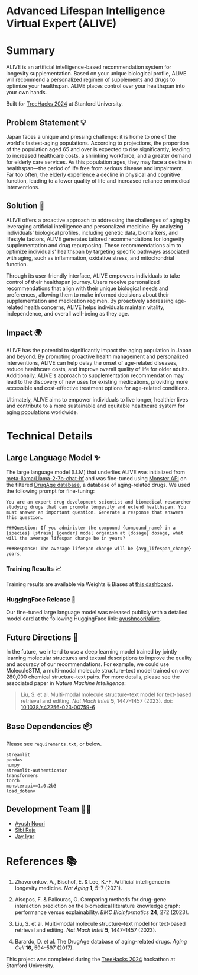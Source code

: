# Advanced Lifespan Intelligence Virtual Expert (ALIVE)

# Summary

ALIVE is an artificial intelligence-based recommendation system for longevity supplementation. Based on your unique biological profile, ALIVE will recommend a personalized regimen of supplements and drugs to optimize your healthspan. ALIVE places control over your healthspan into your own hands. 

Built for [TreeHacks 2024](https://www.treehacks.com/) at Stanford University.

## Problem Statement 💡
Japan faces a unique and pressing challenge: it is home to one of the world's fastest-aging populations. According to projections, the proportion of the population aged 65 and over is expected to rise significantly, leading to increased healthcare costs, a shrinking workforce, and a greater demand for elderly care services. As this population ages, they may face a decline in healthspan—the period of life free from serious disease and impairment. Far too often, the elderly experience a decline in physical and cognitive function, leading to a lower quality of life and increased reliance on medical interventions.

## Solution 💊

ALIVE offers a proactive approach to addressing the challenges of aging by leveraging artificial intelligence and personalized medicine. By analyzing individuals' biological profiles, including genetic data, biomarkers, and lifestyle factors, ALIVE generates tailored recommendations for longevity supplementation and drug repurposing. These recommendations aim to optimize individuals' healthspan by targeting specific pathways associated with aging, such as inflammation, oxidative stress, and mitochondrial function.

Through its user-friendly interface, ALIVE empowers individuals to take control of their healthspan journey. Users receive personalized recommendations that align with their unique biological needs and preferences, allowing them to make informed decisions about their supplementation and medication regimen. By proactively addressing age-related health concerns, ALIVE helps individuals maintain vitality, independence, and overall well-being as they age.

## Impact 🌍

ALIVE has the potential to significantly impact the aging population in Japan and beyond. By promoting proactive health management and personalized interventions, ALIVE can help delay the onset of age-related diseases, reduce healthcare costs, and improve overall quality of life for older adults. Additionally, ALIVE's approach to supplementation recommendation may lead to the discovery of new uses for existing medications, providing more accessible and cost-effective treatment options for age-related conditions.

Ultimately, ALIVE aims to empower individuals to live longer, healthier lives and contribute to a more sustainable and equitable healthcare system for aging populations worldwide.


# Technical Details

## Large Language Model ✨

The large language model (LLM) that underlies ALIVE was initialized from [meta-llama/Llama-2-7b-chat-hf](https://huggingface.co/meta-llama/Llama-2-7b-chat-hf) and was fine-tuned using [Monster API](https://monsterapi.ai/) on the filtered [DrugAge database](https://genomics.senescence.info/drugs/), a database of aging-related drugs. We used the following prompt for fine-tuning:

```
You are an expert drug development scientist and biomedical researcher studying drugs that can promote longevity and extend healthspan. You must answer an important question. Generate a response that answers this question.

###Question: If you administer the compound {compound_name} in a {species} {strain} {gender} model organism at {dosage} dosage, what will the average lifespan change be in years?

###Response: The average lifespan change will be {avg_lifespan_change} years.
```

### Training Results 📈

Training results are available via Weights & Biases at [this dashboard](https://api.wandb.ai/links/ayushnoori/9xquz6sq).


### HuggingFace Release 🤗

Our fine-tuned large language model was released publicly with a detailed model card at the following HuggingFace link: [ayushnoori/alive](https://huggingface.co/ayushnoori/alive).


## Future Directions 🚀

In the future, we intend to use a deep learning model trained by jointly learning molecular structures and textual descriptions to improve the quality and accuracy of our recommendations. For example, we could use MoleculeSTM, a multi-modal molecule structure–text model trained on over 280,000 chemical structure–text pairs. For more details, please see the associated paper in *Nature Machine Intelligence*:
> Liu, S. et al. Multi-modal molecule structure–text model for text-based retrieval and editing. *Nat Mach Intell* **5**, 1447–1457 (2023). doi: [10.1038/s42256-023-00759-6](https://doi.org/10.1038/s42256-023-00759-6)

## Base Dependencies 📦 

Please see `requirements.txt`, or below.

```
streamlit
pandas
numpy
streamlit-authenticator
transformers
torch
monsterapi==1.0.2b3
load_dotenv
```

## Development Team 🧑‍💻
* [Ayush Noori](mailto:anoori@college.harvard.edu)
* [Sibi Raja](mailto:sraja@college.harvard.edu)
* [Jay Iyer](mailto:sraja@college.harvard.edu)


# References 📚

1. Zhavoronkov, A., Bischof, E. & Lee, K.-F. Artificial intelligence in longevity medicine. *Nat Aging* **1**, 5–7 (2021).

2. Aisopos, F. & Paliouras, G. Comparing methods for drug–gene interaction prediction on the biomedical literature knowledge graph: performance versus explainability. *BMC Bioinformatics* **24**, 272 (2023).

3. Liu, S. et al. Multi-modal molecule structure–text model for text-based retrieval and editing. *Nat Mach Intell* **5**, 1447–1457 (2023).

4. Barardo, D. et al. The DrugAge database of aging-related drugs. *Aging Cell* **16**, 594–597 (2017).

This project was completed during the [TreeHacks 2024](https://www.treehacks.com/) hackathon at Stanford University.
